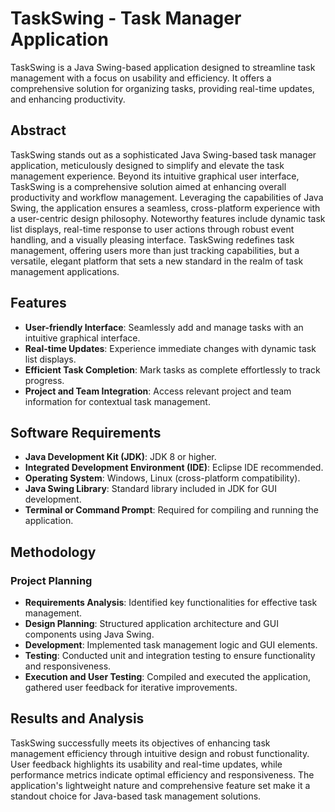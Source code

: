 # TaskSwing - Task Manager Application

TaskSwing is a Java Swing-based application designed to streamline task management with a focus on usability and efficiency. It offers a comprehensive solution for organizing tasks, providing real-time updates, and enhancing productivity.

## Abstract

TaskSwing stands out as a sophisticated Java Swing-based task manager application, meticulously designed to simplify and elevate the task management experience. Beyond its intuitive graphical user interface, TaskSwing is a comprehensive solution aimed at enhancing overall productivity and workflow management. Leveraging the capabilities of Java Swing, the application ensures a seamless, cross-platform experience with a user-centric design philosophy. Noteworthy features include dynamic task list displays, real-time response to user actions through robust event handling, and a visually pleasing interface. TaskSwing redefines task management, offering users more than just tracking capabilities, but a versatile, elegant platform that sets a new standard in the realm of task management applications.

## Features

- **User-friendly Interface**: Seamlessly add and manage tasks with an intuitive graphical interface.
- **Real-time Updates**: Experience immediate changes with dynamic task list displays.
- **Efficient Task Completion**: Mark tasks as complete effortlessly to track progress.
- **Project and Team Integration**: Access relevant project and team information for contextual task management.

## Software Requirements

- **Java Development Kit (JDK)**: JDK 8 or higher.
- **Integrated Development Environment (IDE)**: Eclipse IDE recommended.
- **Operating System**: Windows, Linux (cross-platform compatibility).
- **Java Swing Library**: Standard library included in JDK for GUI development.
- **Terminal or Command Prompt**: Required for compiling and running the application.

## Methodology

### Project Planning

- **Requirements Analysis**: Identified key functionalities for effective task management.
- **Design Planning**: Structured application architecture and GUI components using Java Swing.
- **Development**: Implemented task management logic and GUI elements.
- **Testing**: Conducted unit and integration testing to ensure functionality and responsiveness.
- **Execution and User Testing**: Compiled and executed the application, gathered user feedback for iterative improvements.

## Results and Analysis

TaskSwing successfully meets its objectives of enhancing task management efficiency through intuitive design and robust functionality. User feedback highlights its usability and real-time updates, while performance metrics indicate optimal efficiency and responsiveness. The application's lightweight nature and comprehensive feature set make it a standout choice for Java-based task management solutions.
